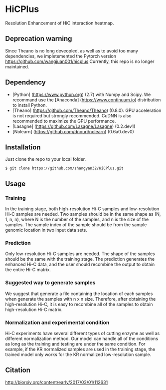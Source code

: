 # HiCPlus
Resolution Enhancement of HiC interaction heatmap. 
## Deprecation warning
Since Theano is no long deveopled, as well as to avoid too many dependencies, we impletemented the Pytorch version 
https://github.com/wangjuan001/hicplus
Currently, this repo is no longer maintained. 


## Dependency

* [Python] (https://www.python.org) (2.7) with Numpy and Scipy. We recommand use the  [Anaconda] (https://www.continuum.io) distribution to install Python. 
* [Theano] (https://github.com/Theano/Theano) (0.8.0). GPU acceleration is not required but strongly recommended. CuDNN is also recommended to maximize the GPU performance. 
* [Lasagne] (https://github.com/Lasagne/Lasagne) (0.2.dev1)
* [Nolearn] (https://github.com/dnouri/nolearn) (0.6a0.dev0)



## Installation
Just clone the repo to your local folder. 

```
$ git clone https://github.com/zhangyan32/HiCPlus.git

```

## Usage

### Training
In the training stage, both high-resolution Hi-C samples and low-resolution Hi-C samples are needed. Two samples should be in the same shape as (N, 1, n, n), where N is the number of the samples, and n is the size of the samples. The sample index of the sample should be from the sample genomic location in two input data sets. 

### Prediction
Only low-resolution Hi-C samples are needed. The shape of the samples should be the same with the training stage. The prediction generates the enhanced Hi-C data, and the user should recombine the output to obtain the entire Hi-C matrix. 

### Suggested way to generate samples
We suggest that generate a file containing the location of each samples when generate the samples with n x n size. Therefore, after obtaining the high-resolution Hi-C, it is easy to recombine all of the samples to obtain high-resolution Hi-C matrix. 

### Normalization and experimental condition
Hi-C experiments have several different types of cutting enzyme as well as different normalization method. Our model can handle all of the conditions as long as the training and testing are under the same condition. For example, if the KR normalized samples are used in the training stage, the trained model only works for the KR normalized low-resolution sample. 

## Citation

http://biorxiv.org/content/early/2017/03/01/112631




